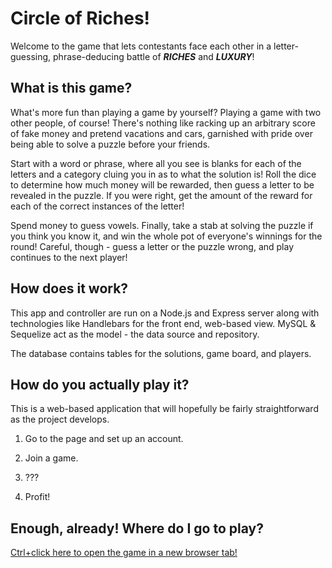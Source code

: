 # Circle of Riches!
Welcome to the game that lets contestants face each other in a letter-guessing, phrase-deducing battle of **_RICHES_** and **_LUXURY_**!

## What is this game?
What's more fun than playing a game by yourself? Playing a game with two other people, of course! There's nothing like racking up an arbitrary score of fake money and pretend vacations and cars, garnished with pride over being able to solve a puzzle before your friends.

Start with a word or phrase, where all you see is blanks for each of the letters and a category cluing you in as to what the solution is! Roll the dice to determine how much money will be rewarded, then guess a letter to be revealed in the puzzle. If you were right, get the amount of the reward for each of the correct instances of the letter!

Spend money to guess vowels. Finally, take a stab at solving the puzzle if you think you know it, and win the whole pot of everyone's winnings for the round! Careful, though - guess a letter or the puzzle wrong, and play continues to the next player!

## How does it work?
This app and controller are run on a Node.js and Express server along with technologies like Handlebars for the front end, web-based view. MySQL & Sequelize act as the model - the data source and repository.

The database contains tables for the solutions, game board, and players.

## How do you actually play it?
This is a web-based application that will hopefully be fairly straightforward as the project develops.

1. Go to the page and set up an account.

2. Join a game.

3. ???

4. Profit!
   

## Enough, already! Where do I go to play?

[Ctrl+click here to open the game in a new browser tab!](https://cohort13project2group6.herokuapp.com/ "Circle of Riches on Heroku")